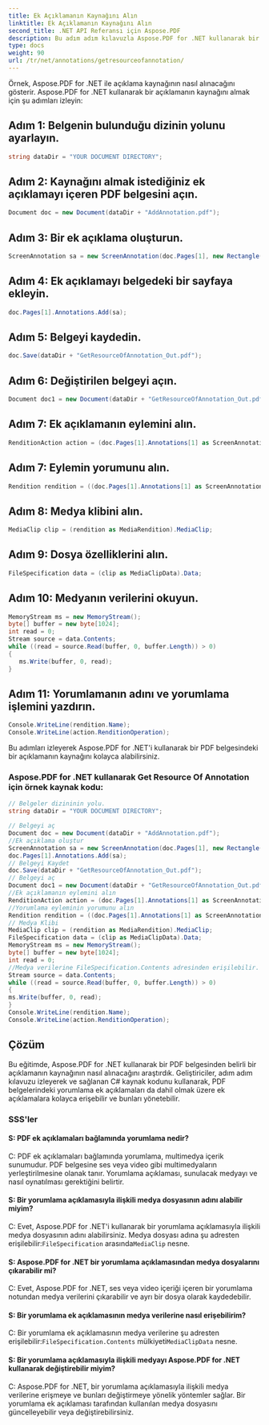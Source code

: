```yaml
---
title: Ek Açıklamanın Kaynağını Alın
linktitle: Ek Açıklamanın Kaynağını Alın
second_title: .NET API Referansı için Aspose.PDF
description: Bu adım adım kılavuzla Aspose.PDF for .NET kullanarak bir açıklamanın kaynağını nasıl alacağınızı öğrenin.
type: docs
weight: 90
url: /tr/net/annotations/getresourceofannotation/
---
```

Örnek, Aspose.PDF for .NET ile açıklama kaynağının nasıl alınacağını gösterir. Aspose.PDF for .NET kullanarak bir açıklamanın kaynağını almak için şu adımları izleyin:

## Adım 1: Belgenin bulunduğu dizinin yolunu ayarlayın.

```csharp
string dataDir = "YOUR DOCUMENT DIRECTORY";
```

## Adım 2: Kaynağını almak istediğiniz ek açıklamayı içeren PDF belgesini açın.

```csharp
Document doc = new Document(dataDir + "AddAnnotation.pdf");
```

## Adım 3: Bir ek açıklama oluşturun.

```csharp
ScreenAnnotation sa = new ScreenAnnotation(doc.Pages[1], new Rectangle(100, 400, 300, 600), dataDir + "AddSwfFileAsAnnotation.swf");
```

## Adım 4: Ek açıklamayı belgedeki bir sayfaya ekleyin.

```csharp
doc.Pages[1].Annotations.Add(sa);
```

## Adım 5: Belgeyi kaydedin.

```csharp
doc.Save(dataDir + "GetResourceOfAnnotation_Out.pdf");
```

## Adım 6: Değiştirilen belgeyi açın.

```csharp
Document doc1 = new Document(dataDir + "GetResourceOfAnnotation_Out.pdf");
```

## Adım 7: Ek açıklamanın eylemini alın.

```csharp
RenditionAction action = (doc.Pages[1].Annotations[1] as ScreenAnnotation).Action as RenditionAction;
```

## Adım 7: Eylemin yorumunu alın.

```csharp
Rendition rendition = ((doc.Pages[1].Annotations[1] as ScreenAnnotation).Action as RenditionAction).Rendition;
```

## Adım 8: Medya klibini alın.

```csharp
MediaClip clip = (rendition as MediaRendition).MediaClip;
```

## Adım 9: Dosya özelliklerini alın.

```csharp
FileSpecification data = (clip as MediaClipData).Data;
```

## Adım 10: Medyanın verilerini okuyun.

```csharp
MemoryStream ms = new MemoryStream();
byte[] buffer = new byte[1024];
int read = 0;
Stream source = data.Contents;
while ((read = source.Read(buffer, 0, buffer.Length)) > 0)
{
   ms.Write(buffer, 0, read);
}
```

## Adım 11: Yorumlamanın adını ve yorumlama işlemini yazdırın.

```csharp
Console.WriteLine(rendition.Name);
Console.WriteLine(action.RenditionOperation);
```

Bu adımları izleyerek Aspose.PDF for .NET'i kullanarak bir PDF belgesindeki bir açıklamanın kaynağını kolayca alabilirsiniz.

### Aspose.PDF for .NET kullanarak Get Resource Of Annotation için örnek kaynak kodu:

```csharp
// Belgeler dizininin yolu.
string dataDir = "YOUR DOCUMENT DIRECTORY";

// Belgeyi aç
Document doc = new Document(dataDir + "AddAnnotation.pdf");
//Ek açıklama oluştur
ScreenAnnotation sa = new ScreenAnnotation(doc.Pages[1], new Rectangle(100, 400, 300, 600), dataDir + "AddSwfFileAsAnnotation.swf");
doc.Pages[1].Annotations.Add(sa);
// Belgeyi Kaydet
doc.Save(dataDir + "GetResourceOfAnnotation_Out.pdf");
// Belgeyi aç
Document doc1 = new Document(dataDir + "GetResourceOfAnnotation_Out.pdf");
//Ek açıklamanın eylemini alın
RenditionAction action = (doc.Pages[1].Annotations[1] as ScreenAnnotation).Action as RenditionAction;
//Yorumlama eyleminin yorumunu alın
Rendition rendition = ((doc.Pages[1].Annotations[1] as ScreenAnnotation).Action as RenditionAction).Rendition;
// Medya Klibi
MediaClip clip = (rendition as MediaRendition).MediaClip;
FileSpecification data = (clip as MediaClipData).Data;
MemoryStream ms = new MemoryStream();
byte[] buffer = new byte[1024];
int read = 0;
//Medya verilerine FileSpecification.Contents adresinden erişilebilir.
Stream source = data.Contents;
while ((read = source.Read(buffer, 0, buffer.Length)) > 0)
{
ms.Write(buffer, 0, read);
}
Console.WriteLine(rendition.Name);
Console.WriteLine(action.RenditionOperation);
```

## Çözüm

Bu eğitimde, Aspose.PDF for .NET kullanarak bir PDF belgesinden belirli bir açıklamanın kaynağının nasıl alınacağını araştırdık. Geliştiriciler, adım adım kılavuzu izleyerek ve sağlanan C# kaynak kodunu kullanarak, PDF belgelerindeki yorumlama ek açıklamaları da dahil olmak üzere ek açıklamalara kolayca erişebilir ve bunları yönetebilir.

### SSS'ler

#### S: PDF ek açıklamaları bağlamında yorumlama nedir?

C: PDF ek açıklamaları bağlamında yorumlama, multimedya içerik sunumudur. PDF belgesine ses veya video gibi multimedyaların yerleştirilmesine olanak tanır. Yorumlama açıklaması, sunulacak medyayı ve nasıl oynatılması gerektiğini belirtir.

#### S: Bir yorumlama açıklamasıyla ilişkili medya dosyasının adını alabilir miyim?

C: Evet, Aspose.PDF for .NET'i kullanarak bir yorumlama açıklamasıyla ilişkili medya dosyasının adını alabilirsiniz. Medya dosyası adına şu adresten erişilebilir:`FileSpecification` arasında`MediaClip` nesne.

#### S: Aspose.PDF for .NET bir yorumlama açıklamasından medya dosyalarını çıkarabilir mi?

C: Evet, Aspose.PDF for .NET, ses veya video içeriği içeren bir yorumlama notundan medya verilerini çıkarabilir ve ayrı bir dosya olarak kaydedebilir.

#### S: Bir yorumlama ek açıklamasının medya verilerine nasıl erişebilirim?

 C: Bir yorumlama ek açıklamasının medya verilerine şu adresten erişilebilir:`FileSpecification.Contents` mülkiyeti`MediaClipData` nesne.

#### S: Bir yorumlama açıklamasıyla ilişkili medyayı Aspose.PDF for .NET kullanarak değiştirebilir miyim?

C: Aspose.PDF for .NET, bir yorumlama açıklamasıyla ilişkili medya verilerine erişmeye ve bunları değiştirmeye yönelik yöntemler sağlar. Bir yorumlama ek açıklaması tarafından kullanılan medya dosyasını güncelleyebilir veya değiştirebilirsiniz.